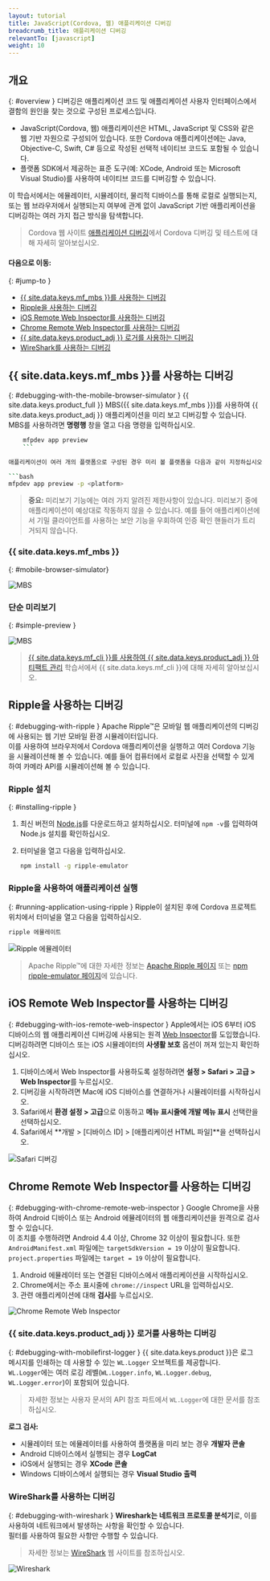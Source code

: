 ```yaml
---
layout: tutorial
title: JavaScript(Cordova, 웹) 애플리케이션 디버깅
breadcrumb_title: 애플리케이션 디버깅        
relevantTo: [javascript]
weight: 10
---
```

<!-- NLS_CHARSET=UTF-8 -->
## 개요
{: #overview }
디버깅은 애플리케이션 코드 및 애플리케이션 사용자 인터페이스에서 결함의 원인을 찾는 것으로 구성된 프로세스입니다. 

* JavaScript(Cordova, 웹) 애플리케이션은 HTML, JavaScript 및 CSS와 같은 웹 기반 자원으로 구성되어 있습니다. 또한 Cordova 애플리케이션에는 Java, Objective-C, Swift, C# 등으로 작성된 선택적 네이티브 코드도 포함될 수 있습니다. 
* 플랫폼 SDK에서 제공하는 표준 도구(예: XCode, Android 또는 Microsoft Visual Studio)를 사용하여 네이티브 코드를 디버깅할 수 있습니다. 

이 학습서에서는 에뮬레이터, 시뮬레이터, 물리적 디바이스를 통해 로컬로 실행되는지, 또는 웹 브라우저에서 실행되는지 여부에 관계 없이 JavaScript 기반 애플리케이션을 디버깅하는 여러 가지 접근 방식을 탐색합니다. 

> Cordova 웹 사이트 [애플리케이션 디버깅](https://cordova.apache.org/docs/en/latest/guide/next/index.html#link-testing-on-a-simulator-vs-on-a-real-device)에서 Cordova 디버깅 및 테스트에 대해 자세히 알아보십시오.



#### 다음으로 이동:
{: #jump-to }

* [{{ site.data.keys.mf_mbs }}를 사용하는 디버깅](#debugging-with-the-mobile-browser-simulator)
* [Ripple을 사용하는 디버깅](#debugging-with-ripple)
* [iOS Remote Web Inspector를 사용하는 디버깅](#debugging-with-ios-remote-web-inspector)
* [Chrome Remote Web Inspector를 사용하는 디버깅](#debugging-with-chrome-remote-web-inspector)
* [{{ site.data.keys.product_adj }} 로거를 사용하는 디버깅](#debugging-with-mobilefirst-logger)
* [WireShark를 사용하는 디버깅](#debugging-with-wireshark)

## {{ site.data.keys.mf_mbs }}를 사용하는 디버깅
{: #debugging-with-the-mobile-browser-simulator }
{{ site.data.keys.product_full }} MBS({{ site.data.keys.mf_mbs }})를 사용하여 {{ site.data.keys.product_adj }} 애플리케이션을 미리 보고 디버깅할 수 있습니다.   
MBS를 사용하려면 **명령행** 창을 열고 다음 명령을 입력하십시오. 

```bash
    mfpdev app preview
    ```

애플리케이션이 여러 개의 플랫폼으로 구성된 경우 미리 볼 플랫폼을 다음과 같이 지정하십시오. 

```bash
mfpdev app preview -p <platform>
```

> <span class="glyphicon glyphicon-exclamation-sign" aria-hidden="true"></span> **중요:** 미리보기 기능에는 여러 가지 알려진 제한사항이 있습니다. 미리보기 중에 애플리케이션이 예상대로 작동하지 않을 수 있습니다. 예를 들어 애플리케이션에서 기밀 클라이언트를 사용하는 보안 기능을 우회하여 인증 확인 핸들러가 트리거되지 않습니다.

 

### {{ site.data.keys.mf_mbs }}
{: #mobile-browser-simulator}

![MBS](mbs.png)

### 단순 미리보기
{: #simple-preview }

![MBS](simple.png)

> [{{ site.data.keys.mf_cli }}를 사용하여 {{ site.data.keys.product_adj }} 아티팩트 관리](../using-mobilefirst-cli-to-manage-mobilefirst-artifacts) 학습서에서 {{ site.data.keys.mf_cli }}에 대해 자세히 알아보십시오.



## Ripple을 사용하는 디버깅
{: #debugging-with-ripple }
Apache Ripple™은 모바일 웹 애플리케이션의 디버깅에 사용되는 웹 기반 모바일 환경 시뮬레이터입니다.   
이를 사용하여 브라우저에서 Cordova 애플리케이션을 실행하고 여러 Cordova 기능을 시뮬레이션해 볼 수 있습니다. 예를 들어 컴퓨터에서 로컬로 사진을 선택할 수 있게 하여 카메라 API를 시뮬레이션해 볼 수 있습니다.   

### Ripple 설치
{: #installing-ripple }

1. 최신 버전의 [Node.js](https://nodejs.org/en/)를 다운로드하고 설치하십시오.
터미널에 `npm -v`를 입력하여 Node.js 설치를 확인하십시오. 
2. 터미널을 열고 다음을 입력하십시오. 

   ```bash
   npm install -g ripple-emulator
   ```

### Ripple을 사용하여 애플리케이션 실행
{: #running-application-using-ripple }
Ripple이 설치된 후에 Cordova 프로젝트 위치에서 터미널을 열고 다음을 입력하십시오. 

```bash
ripple 에뮬레이트
```

![Ripple 에뮬레이터](Ripple2.png)

> Apache Ripple™에 대한 자세한 정보는 [Apache Ripple 페이지](http://ripple.incubator.apache.org/) 또는 [npm ripple-emulator 페이지](https://www.npmjs.com/package/ripple-emulator)에 있습니다.



## iOS Remote Web Inspector를 사용하는 디버깅
{: #debugging-with-ios-remote-web-inspector }
Apple에서는 iOS 6부터 iOS 디바이스의 웹 애플리케이션 디버깅에 사용되는 원격 [Web Inspector](https://developer.apple.com/safari/tools/)를 도입했습니다. 디버깅하려면 디바이스 또는 iOS 시뮬레이터의 **사생활 보호** 옵션이 꺼져 있는지 확인하십시오.   

1. 디바이스에서 Web Inspector를 사용하도록 설정하려면 **설정 > Safari > 고급 > Web Inspector**를 누르십시오. 
2. 디버깅을 시작하려면 Mac에 iOS 디바이스를 연결하거나 시뮬레이터를 시작하십시오. 
3. Safari에서 **환경 설정 > 고급**으로 이동하고 **메뉴 표시줄에 개발 메뉴 표시** 선택란을 선택하십시오. 
4. Safari에서 **개발 > [디바이스 ID] > [애플리케이션 HTML 파일]**을 선택하십시오. 

![Safari 디버깅](safari-debugging.png)

## Chrome Remote Web Inspector를 사용하는 디버깅
{: #debugging-with-chrome-remote-web-inspector }
Google Chrome을 사용하여 Android 디바이스 또는 Android 에뮬레이터의 웹 애플리케이션을 원격으로 검사할 수 있습니다.   
이 조치를 수행하려면 Android 4.4 이상, Chrome 32 이상이 필요합니다. 또한 `AndroidManifest.xml` 파일에는 `targetSdkVersion = 19` 이상이 필요합니다. `project.properties` 파일에는 `target = 19` 이상이 필요합니다. 

1. Android 에뮬레이터 또는 연결된 디바이스에서 애플리케이션을 시작하십시오. 
2. Chrome에서는 주소 표시줄에 `chrome://inspect` URL을 입력하십시오. 
3. 관련 애플리케이션에 대해 **검사**를 누르십시오. 

![Chrome Remote Web Inspector](Chrome-Remote-Web-Inspector.png)

### {{ site.data.keys.product_adj }} 로거를 사용하는 디버깅
{: #debugging-with-mobilefirst-logger }
{{ site.data.keys.product }}은 로그 메시지를 인쇄하는 데 사용할 수 있는 `WL.Logger` 오브젝트를 제공합니다.   
`WL.Logger`에는 여러 로깅 레벨(`WL.Logger.info`, `WL.Logger.debug`, `WL.Logger.error`)이 포함되어 있습니다. 

> 자세한 정보는 사용자 문서의 API 참조 파트에서 `WL.Logger`에 대한 문서를 참조하십시오. 

**로그 검사:**

* 시뮬레이터 또는 에뮬레이터를 사용하여 플랫폼을 미리 보는 경우 **개발자 콘솔**
* Android 디바이스에서 실행되는 경우 **LogCat**
* iOS에서 실행되는 경우 **XCode 콘솔**
* Windows 디바이스에서 실행되는 경우 **Visual Studio 출력**

### WireShark를 사용하는 디버깅
{: #debugging-with-wireshark }
**Wireshark는 네트워크 프로토콜 분석기**로, 이를 사용하여 네트워크에서 발생하는 사항을 확인할 수 있습니다.   
필터를 사용하여 필요한 사항만 수행할 수 있습니다.   

> 자세한 정보는 [WireShark](http://www.wireshark.org) 웹 사이트를 참조하십시오. 

![Wireshark](wireshark.png)
